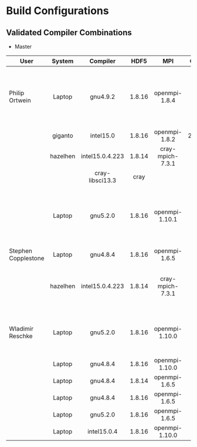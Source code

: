 # Build Configurations

## Validated Compiler Combinations

*  Master

| User                | System        | Compiler          | HDF5  | MPI             | CMake  | Makefile | Notes                                             |
| ------------------- |:-------------:| :----------------:|:-----:|:---------------:|:------:|:-------: |:-------------------------------------------------:|
| Philip Ortwein      | Laptop        | gnu4.9.2          |1.8.16 |openmpi-1.8.4    |3.4.3   |          | gnu-sanitizer not working with DSMC, memory leak. |
|                     | giganto       | intel15.0         |1.8.16 |openmpi-1.8.2    |2.8.12.2|          | no autolist                                       |
|                     | hazelhen      | intel15.0.4.223   |1.8.14 |cray-mpich-7.3.1 |3.4.2   |          | manual tecio                                      |
|                     |               | cray-libsci13.3   |cray   |                 |        |          |                                                   |
|                     | Laptop        | gnu5.2.0          |1.8.16 |openmpi-1.10.1   |3.4.3   |          | gnu-sanitizer not working with DSMC, memory leak. |
| Stephen Copplestone | Laptop        | gnu4.8.4          |1.8.16 |openmpi-1.6.5    | 3.2.2  |          |                                                   |
|                     | hazelhen      | intel15.0.4.223   |1.8.14 |cray-mpich-7.3.1 | 3.4.2  |          | set tecio path by hand (copy from old Boltzplatz) |
| Wladimir Reschke    | Laptop        | gnu5.2.0          |1.8.16 |openmpi-1.10.0   | 3.4.3  |          | linking only works with gnu5.2.0    --> solved    |
|                     | Laptop        | gnu4.8.4          |1.8.16 |openmpi-1.10.0   | 3.4.3  |          |                                                   |
|                     | Laptop        | gnu4.8.4          |1.8.14 |openmpi-1.6.5    | 3.4.3  |          |                                                   |
|                     | Laptop        | gnu4.8.4          |1.8.16 |openmpi-1.6.5    | 3.4.3  |          |                                                   |
|                     | Laptop        | gnu5.2.0          |1.8.16 |openmpi-1.6.5    | 3.4.3  |          |                                                   |
|                     | Laptop        | intel15.0.4       |1.8.16 |openmpi-1.10.0   | 3.4.3  |          |                                                   |